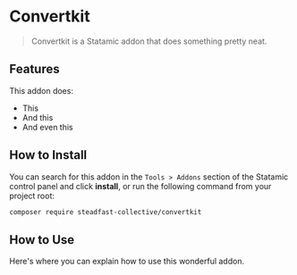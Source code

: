 # Convertkit

> Convertkit is a Statamic addon that does something pretty neat.

## Features

This addon does:

- This
- And this
- And even this

## How to Install

You can search for this addon in the `Tools > Addons` section of the Statamic control panel and click **install**, or run the following command from your project root:

``` bash
composer require steadfast-collective/convertkit
```

## How to Use

Here's where you can explain how to use this wonderful addon.
